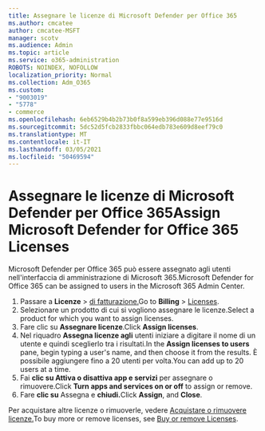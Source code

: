 ```yaml
---
title: Assegnare le licenze di Microsoft Defender per Office 365
ms.author: cmcatee
author: cmcatee-MSFT
manager: scotv
ms.audience: Admin
ms.topic: article
ms.service: o365-administration
ROBOTS: NOINDEX, NOFOLLOW
localization_priority: Normal
ms.collection: Adm_O365
ms.custom:
- "9003019"
- "5778"
- commerce
ms.openlocfilehash: 6eb6529b4b2b73b0f8a599eb396d088e77e9516d
ms.sourcegitcommit: 5dc52d5fcb2833fbbc064edb783e609d8eef79c0
ms.translationtype: MT
ms.contentlocale: it-IT
ms.lasthandoff: 03/05/2021
ms.locfileid: "50469594"
---
```

# <a name="assign-microsoft-defender-for-office-365-licenses"></a><span data-ttu-id="9f29d-102">Assegnare le licenze di Microsoft Defender per Office 365</span><span class="sxs-lookup"><span data-stu-id="9f29d-102">Assign Microsoft Defender for Office 365 Licenses</span></span>

<span data-ttu-id="9f29d-103">Microsoft Defender per Office 365 può essere assegnato agli utenti nell'interfaccia di amministrazione di Microsoft 365.</span><span class="sxs-lookup"><span data-stu-id="9f29d-103">Microsoft Defender for Office 365 can be assigned to users in the Microsoft 365 Admin Center.</span></span>

1. <span data-ttu-id="9f29d-104">Passare a **Licenze**  >  [di fatturazione.](https://go.microsoft.com/fwlink/p/?linkid=842264)</span><span class="sxs-lookup"><span data-stu-id="9f29d-104">Go to **Billing** > [Licenses](https://go.microsoft.com/fwlink/p/?linkid=842264).</span></span>
2. <span data-ttu-id="9f29d-105">Selezionare un prodotto di cui si vogliono assegnare le licenze.</span><span class="sxs-lookup"><span data-stu-id="9f29d-105">Select a product for which you want to assign licenses.</span></span>
3. <span data-ttu-id="9f29d-106">Fare clic su **Assegnare licenze**.</span><span class="sxs-lookup"><span data-stu-id="9f29d-106">Click **Assign licenses**.</span></span>
4. <span data-ttu-id="9f29d-107">Nel riquadro **Assegna licenze agli**  utenti iniziare a digitare il nome di un utente e quindi sceglierlo tra i risultati.</span><span class="sxs-lookup"><span data-stu-id="9f29d-107">In the **Assign licenses to users**  pane, begin typing a user's name, and then choose it from the results.</span></span> <span data-ttu-id="9f29d-108">È possibile aggiungere fino a 20 utenti per volta.</span><span class="sxs-lookup"><span data-stu-id="9f29d-108">You can add up to 20 users at a time.</span></span>
5. <span data-ttu-id="9f29d-109">Fai **clic su Attiva o disattiva app e servizi**  per assegnare o rimuovere.</span><span class="sxs-lookup"><span data-stu-id="9f29d-109">Click **Turn apps and services on or off**  to assign or remove.</span></span>
6. <span data-ttu-id="9f29d-110">Fare **clic su** Assegna e **chiudi.**</span><span class="sxs-lookup"><span data-stu-id="9f29d-110">Click **Assign**, and  **Close**.</span></span>

<span data-ttu-id="9f29d-111">Per acquistare altre licenze o rimuoverle, vedere [Acquistare o rimuovere licenze.](https://docs.microsoft.com/microsoft-365/commerce/licenses/buy-licenses#buy-or-remove-licenses-for-your-business-subscription)</span><span class="sxs-lookup"><span data-stu-id="9f29d-111">To buy more or remove licenses, see [Buy or remove Licenses](https://docs.microsoft.com/microsoft-365/commerce/licenses/buy-licenses#buy-or-remove-licenses-for-your-business-subscription).</span></span>